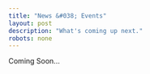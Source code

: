 ```yaml
---
title: "News &#038; Events"
layout: post
description: "What's coming up next."
robots: none
---
```


<div id="news-and-events" class="row" data-equalizer>
Coming Soon...
</div>
